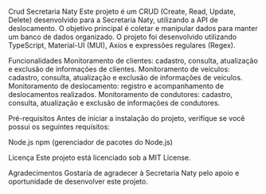 Crud Secretaria Naty
Este projeto é um CRUD (Create, Read, Update, Delete) desenvolvido para a Secretaria Naty, utilizando a API de deslocamento. O objetivo principal é coletar e manipular dados para manter um banco de dados organizado. O projeto foi desenvolvido utilizando TypeScript, Material-UI (MUI), Axios e expressões regulares (Regex).

Funcionalidades
Monitoramento de clientes: cadastro, consulta, atualização e exclusão de informações de clientes.
Monitoramento de veículos: cadastro, consulta, atualização e exclusão de informações de veículos.
Monitoramento de deslocamento: registro e acompanhamento de deslocamentos realizados.
Monitoramento de condutores: cadastro, consulta, atualização e exclusão de informações de condutores.


Pré-requisitos
Antes de iniciar a instalação do projeto, verifique se você possui os seguintes requisitos:

Node.js
npm (gerenciador de pacotes do Node.js)


Licença
Este projeto está licenciado sob a MIT License.

Agradecimentos
Gostaría de agradecer à Secretaria Naty pelo apoio e oportunidade de desenvolver este projeto.
